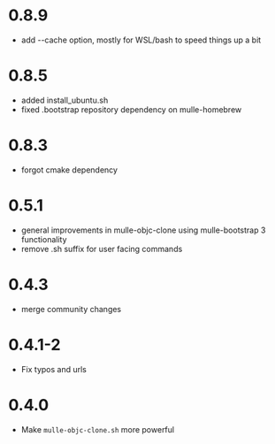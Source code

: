 0.8.9
===

* add --cache option, mostly for WSL/bash to speed things up a bit


0.8.5
===

* added install_ubuntu.sh
* fixed .bootstrap repository dependency on mulle-homebrew


0.8.3
===

* forgot cmake dependency

0.5.1
====

* general improvements in mulle-objc-clone using mulle-bootstrap 3 functionality
* remove .sh suffix for user facing commands

0.4.3
====

* merge community changes

0.4.1-2
====

* Fix typos and urls

0.4.0
====

* Make `mulle-objc-clone.sh` more powerful
